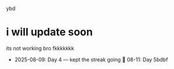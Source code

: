 ybd<h1>i will update soon</h1>

its not working bro fkkkkkkk
- 2025-08-09: Day 4 — kept the streak going 🚀
08-11: Day 5bdbf